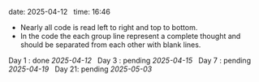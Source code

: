 date: 2025-04-12  
time: 16:46  

- Nearly all code is read left to right and top to bottom.
- In the code the each group line represent a complete thought and should be separated from each other with blank lines.

Day 1 : done *2025-04-12*  
Day 3 : pending *2025-04-15*  
Day 7 : pending *2025-04-19*  
Day 21: pending *2025-05-03*
